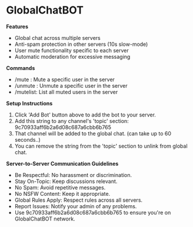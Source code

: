 
# GlobalChatBOT

**Features**

   - Global chat across multiple servers
   - Anti-spam protection in other servers (10s slow-mode)
   - User mute functionality specific to each server
   - Automatic moderation for excessive messaging

**Commands**

   - /mute <username>: Mute a specific user in the server
   - /unmute <username>: Unmute a specific user in the server
   - /mutelist: List all muted users in the server

**Setup Instructions**

   1. Click 'Add Bot' button above to add the bot to your server.
   2. Add this string to any channel's 'topic' section: 9c70933aff6b2a6d08c687a6cbb6b765
   3. That channel will be added to the global chat. (can take up to 60 seconds..)
   4. You can remove the string from the 'topic' section to unlink from global chat.

**Server-to-Server Communication Guidelines**

   - Be Respectful: No harassment or discrimination.
   - Stay On-Topic: Keep discussions relevant.
   - No Spam: Avoid repetitive messages.
   - No NSFW Content: Keep it appropriate.
   - Global Rules Apply: Respect rules across all servers.
   - Report Issues: Notify your admin of any problems.
   - Use 9c70933aff6b2a6d08c687a6cbb6b765 to ensure you're on GlobalChatBOT network.

